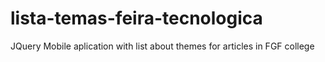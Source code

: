 # lista-temas-feira-tecnologica
JQuery Mobile aplication with list about themes for articles in FGF college
